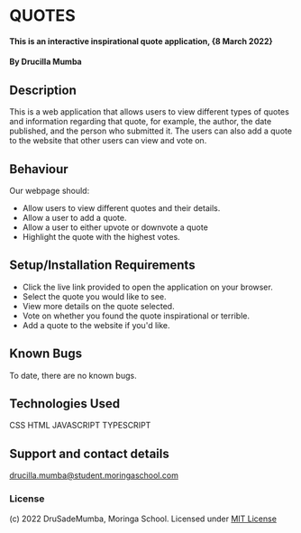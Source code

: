
#   QUOTES
#### This is an interactive inspirational quote application, {8 March 2022}
#### By **Drucilla Mumba**
## Description
This is a web application that allows users to view different types of quotes and information regarding that quote, for example, the author, the date published, and the person who submitted it. The users can also add a quote to the website that other users can view and vote on.
## Behaviour
Our webpage should:
* Allow users to view different quotes and their details.
* Allow a user to add a quote.
* Allow a user to either upvote or downvote a quote
* Highlight the quote with the highest votes.
## Setup/Installation Requirements
* Click the live link provided to open the application on your browser.
* Select the quote you would like to see.
* View more details on the quote selected.
* Vote on whether you found the quote inspirational or terrible.
* Add a quote to the website if you'd like.
## Known Bugs
To date, there are no known bugs.
## Technologies Used
CSS
HTML
JAVASCRIPT
TYPESCRIPT
## Support and contact details
drucilla.mumba@student.moringaschool.com
### License
(c) 2022 DruSadeMumba, Moringa School.
Licensed under [MIT License](LICENSE)

